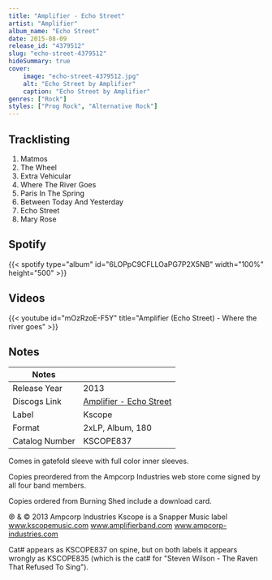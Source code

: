 ```yaml
---
title: "Amplifier - Echo Street"
artist: "Amplifier"
album_name: "Echo Street"
date: 2015-08-09
release_id: "4379512"
slug: "echo-street-4379512"
hideSummary: true
cover:
    image: "echo-street-4379512.jpg"
    alt: "Echo Street by Amplifier"
    caption: "Echo Street by Amplifier"
genres: ["Rock"]
styles: ["Prog Rock", "Alternative Rock"]
---
```

## Tracklisting
1. Matmos
2. The Wheel
3. Extra Vehicular
4. Where The River Goes
5. Paris In The Spring
6. Between Today And Yesterday
7. Echo Street
8. Mary Rose
## Spotify
{{< spotify type="album" id="6LOPpC9CFLLOaPG7P2X5NB" width="100%" height="500" >}}

## Videos
{{< youtube id="mOzRzoE-F5Y" title="Amplifier (Echo Street) - Where the river goes" >}}

## Notes
| Notes          |             |
| ---------------| ----------- |
| Release Year   | 2013 |
| Discogs Link   | [Amplifier - Echo Street](https://www.discogs.com/release/4379512-Amplifier-Echo-Street) |
| Label          | Kscope |
| Format         | 2xLP, Album, 180 |
| Catalog Number | KSCOPE837 |

Comes in gatefold sleeve with full color inner sleeves.   Copies preordered from the Ampcorp Industries web store come signed by all four band members.  Copies ordered from Burning Shed include a download card.  ℗ & © 2013 Ampcorp Industries Kscope is a Snapper Music label www.kscopemusic.com www.amplifierband.com www.ampcorp-industries.com  Cat# appears as KSCOPE837 on spine, but on both labels it appears wrongly as KSCOPE835  (which is the cat# for "Steven Wilson - The Raven That Refused To Sing").
